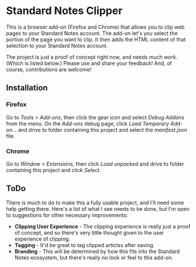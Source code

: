 # Standard Notes Clipper

This is a browser add-on (Firefox and Chrome) that allows you to clip web pages to your Standard Notes account. The add-on let's you select the portion of the page you want to clip. It then adds the HTML content of that selection to your Standard Notes account.

The project is just a proof of concept right now, and needs much work. (Which is listed below.) Please use and share your feedback! And, of course, contributions are welcome!  
## Installation

### Firefox

Go to _Tools_ > _Add-ons_, then click the gear icon and select _Debug Addons_ from the menu. On the _Add-ons_ debug page, click _Load Temporary Add-on..._ and drive to folder containing this project and select the _manifest.json_ file.

### Chrome

Go to _Window_ > _Extensions_, then click _Load unpacked_ and drive to folder containing this project and click _Select_.

## ToDo

There is much to do to make this a fully usable project, and I'll need some help getting there. Here's a list of what I see needs to be done, but I'm open to suggestions for other necessary improvements:

* **Clipping User Experience** - The clipping experience is really just a proof of concept, and so there's very little thought given to the user experience of clipping.
* **Tagging** - It'd be great to tag clipped articles after saving.
* **Branding** - This will be determined by how this fits into the Standard Notes ecosystem, but there's really no look or feel to this add-on.
